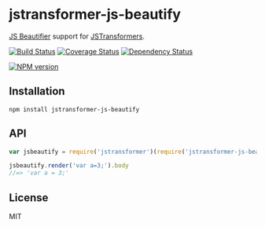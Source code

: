 # jstransformer-js-beautify

[JS Beautifier](https://github.com/beautify-web/js-beautify) support for [JSTransformers](http://github.com/jstransformers).

[![Build Status](https://img.shields.io/travis/jstransformers/jstransformer-js-beautify/master.svg)](https://travis-ci.org/jstransformers/jstransformer-js-beautify)
[![Coverage Status](https://img.shields.io/codecov/c/github/jstransformers/jstransformer-js-beautify/master.svg)](https://codecov.io/gh/jstransformers/jstransformer-js-beautify)
[![Dependency Status](https://img.shields.io/david/jstransformers/jstransformer-js-beautify/master.svg)](http://david-dm.org/jstransformers/jstransformer-js-beautify)

[![NPM version](https://img.shields.io/npm/v/jstransformer-js-beautify.svg)](https://www.npmjs.org/package/jstransformer-js-beautify)

## Installation

    npm install jstransformer-js-beautify

## API

```js
var jsbeautify = require('jstransformer')(require('jstransformer-js-beautify'))

jsbeautify.render('var a=3;').body
//=> 'var a = 3;'
```

## License

MIT
